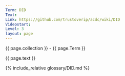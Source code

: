 ```yaml
---
Term: DID
Text: 
Link: https://github.com/trustoverip/acdc/wiki/DID
Videostart: 
Level: 3
layout: page
---
```


{{ page.collection }} - {{ page.Term }}

   {{ page.text }}

{% include_relative glossary/DID.md %}
